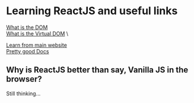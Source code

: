 
# Learning ReactJS and useful links

[What is the DOM](https://www.geeksforgeeks.org/dom-document-object-model/) \
[What is the Virtual DOM](https://www.geeksforgeeks.org/reactjs-virtual-dom/) \

[Learn from main website](https://reactjs.org/docs/hello-world.html) \
[Pretty good Docs](https://create-react-app.dev/docs/getting-started)


## Why is ReactJS better than say, Vanilla JS in the browser?
Still thinking...